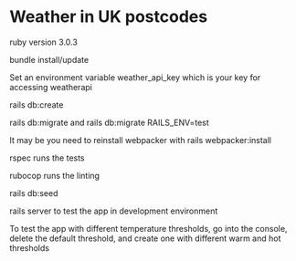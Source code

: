 # Weather in UK postcodes

ruby version 3.0.3

bundle install/update

Set an environment variable weather_api_key which is your key for accessing weatherapi

rails db:create

rails db:migrate and rails db:migrate RAILS_ENV=test

It may be you need to reinstall webpacker with rails webpacker:install

rspec runs the tests

rubocop runs the linting

rails db:seed

rails server to test the app in development environment

To test the app with different temperature thresholds, go into the console, delete the default threshold, and create one with different warm and hot thresholds
